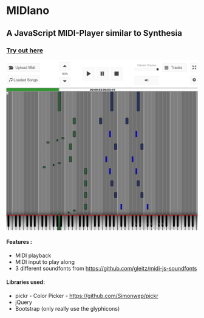 # MIDIano

## A JavaScript MIDI-Player similar to Synthesia

### [Try out here](https://midiano.com/)

![Screenshot](/Screenshot.png)

#### Features :

- MIDI playback
- MIDI input to play along
- 3 different soundfonts from https://github.com/gleitz/midi-js-soundfonts

#### Libraries used:

- pickr - Color Picker - https://github.com/Simonwep/pickr
- jQuery
- Bootstrap (only really use the glyphicons)
